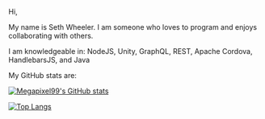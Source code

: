 Hi,

My name is Seth Wheeler. I am someone who loves to program and enjoys collaborating with others.

I am knowledgeable in: NodeJS, Unity, GraphQL, REST, Apache Cordova, HandlebarsJS, and Java

My GitHub stats are:

[![Megapixel99's GitHub stats](https://github-readme-stats.vercel.app/api?username=megapixel99&count_private=true&show_icons=true&theme=dracula)](https://github.com/anuraghazra/github-readme-stats)


[![Top Langs](https://github-readme-stats.vercel.app/api/top-langs/?username=megapixel99&hide=SCSS&langs_count=4&layout=compact&theme=dracula)](https://github.com/anuraghazra/github-readme-stats)
